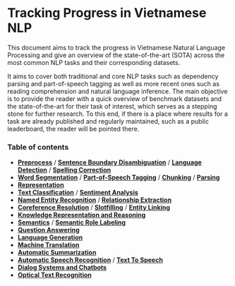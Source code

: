 # Tracking Progress in Vietnamese NLP 

This document aims to track the progress in Vietnamese Natural Language Processing and give an overview of the state-of-the-art (SOTA) across the most common NLP tasks and their corresponding datasets.

It aims to cover both traditional and core NLP tasks such as dependency parsing and part-of-speech tagging as well as more recent ones such as reading comprehension and natural language inference. The main objective is to provide the reader with a quick overview of benchmark datasets and the state-of-the-art for their task of interest, which serves as a stepping stone for further research. To this end, if there is a place where results for a task are already published and regularly maintained, such as a public leaderboard, the reader will be pointed there.

### Table of contents

* [**Preprocess**](#preprocess) / [**Sentence Boundary Disambiguation**](#sentence-boundary-disambiguation) / [**Language Detection**](#language-detection) / [**Spelling Correction**](#spelling-correction)
* [**Word Segmentation**](#word-segmentation) / [**Part-of-Speech Tagging**](#part-of-speech-tagging) / [**Chunking**](#chunking) / [**Parsing**](#parsing)
* [**Representation**](#representation)
* [**Text Classification**](#text-classification) / [**Sentiment Analysis**](#sentiment-analysis)
* [**Named Entity Recognition**](#named-entity-recognition) / [**Relationship Extraction**](#relationship-extraction)
* [**Coreference Resolution**](#coreference-resolution) / [**Slotfilling**](#slotfilling) / [**Entity Linking**](#entity-linking)
* [**Knowledge Representation and Reasoning**](#knowledge-representation-and-reasoning)
* [**Semantics**](#semantics) / [**Semantic Role Labeling**](#semantic-role-labeling)
* [**Question Answering**](#question-answering)
* [**Language Generation**](#language-generation)
* [**Machine Translation**](tasks/machine_translation.md)
* [**Automatic Summarization**](#automatic-summarization)
* [**Automatic Speech Recognition**](#automatic-speech-recognition) / [**Text To Speech**](#text-to-speech)
* [**Dialog Systems and Chatbots**](#dialogue-systems-and-chatbots)
* [**Optical Text Recognition**](#optical-text-recognition)


